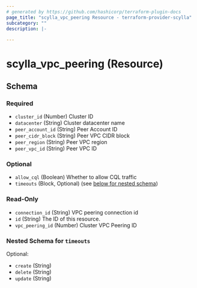 ```yaml
---
# generated by https://github.com/hashicorp/terraform-plugin-docs
page_title: "scylla_vpc_peering Resource - terraform-provider-scylla"
subcategory: ""
description: |-
  
---
```


# scylla_vpc_peering (Resource)





<!-- schema generated by tfplugindocs -->
## Schema

### Required

- `cluster_id` (Number) Cluster ID
- `datacenter` (String) Cluster datacenter name
- `peer_account_id` (String) Peer Account ID
- `peer_cidr_block` (String) Peer VPC CIDR block
- `peer_region` (String) Peer VPC region
- `peer_vpc_id` (String) Peer VPC ID

### Optional

- `allow_cql` (Boolean) Whether to allow CQL traffic
- `timeouts` (Block, Optional) (see [below for nested schema](#nestedblock--timeouts))

### Read-Only

- `connection_id` (String) VPC peering connection id
- `id` (String) The ID of this resource.
- `vpc_peering_id` (Number) Cluster VPC Peering ID

<a id="nestedblock--timeouts"></a>
### Nested Schema for `timeouts`

Optional:

- `create` (String)
- `delete` (String)
- `update` (String)


